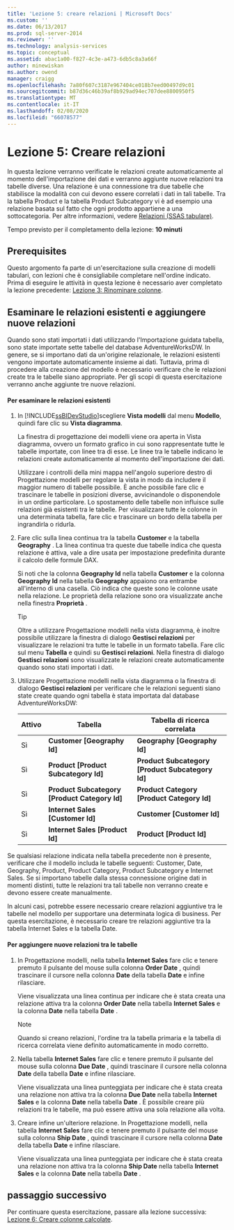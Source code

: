 ```yaml
---
title: 'Lezione 5: creare relazioni | Microsoft Docs'
ms.custom: ''
ms.date: 06/13/2017
ms.prod: sql-server-2014
ms.reviewer: ''
ms.technology: analysis-services
ms.topic: conceptual
ms.assetid: abac1a00-f827-4c3e-a473-6db5c8a3a66f
author: minewiskan
ms.author: owend
manager: craigg
ms.openlocfilehash: 7a80f607c3187e967404ce018b7eed00497d9c01
ms.sourcegitcommit: b87d36c46b39af8b929ad94ec707dee8800950f5
ms.translationtype: MT
ms.contentlocale: it-IT
ms.lasthandoff: 02/08/2020
ms.locfileid: "66078577"
---
```

# <a name="lesson-5-create-relationships"></a>Lezione 5: Creare relazioni
  In questa lezione verranno verificate le relazioni create automaticamente al momento dell'importazione dei dati e verranno aggiunte nuove relazioni tra tabelle diverse. Una relazione è una connessione tra due tabelle che stabilisce la modalità con cui devono essere correlati i dati in tali tabelle. Tra la tabella Product e la tabella Product Subcategory vi è ad esempio una relazione basata sul fatto che ogni prodotto appartiene a una sottocategoria. Per altre informazioni, vedere [Relazioni &#40;SSAS tabulare&#41;](tabular-models/relationships-ssas-tabular.md).  
  
 Tempo previsto per il completamento della lezione: **10 minuti**  
  
## <a name="prerequisites"></a>Prerequisites  
 Questo argomento fa parte di un'esercitazione sulla creazione di modelli tabulari, con lezioni che è consigliabile completare nell'ordine indicato. Prima di eseguire le attività in questa lezione è necessario aver completato la lezione precedente: [Lezione 3: Rinominare colonne](rename-columns.md).  
  
## <a name="review-existing-relationships-and-add-new-relationships"></a>Esaminare le relazioni esistenti e aggiungere nuove relazioni  
 Quando sono stati importati i dati utilizzando l'Importazione guidata tabella, sono state importate sette tabelle del database AdventureWorksDW. In genere, se si importano dati da un'origine relazionale, le relazioni esistenti vengono importate automaticamente insieme ai dati. Tuttavia, prima di procedere alla creazione del modello è necessario verificare che le relazioni create tra le tabelle siano appropriate. Per gli scopi di questa esercitazione verranno anche aggiunte tre nuove relazioni.  
  
#### <a name="to-review-existing-relationships"></a>Per esaminare le relazioni esistenti  
  
1.  In [!INCLUDE[ssBIDevStudio](../includes/ssbidevstudio-md.md)]scegliere **Vista modelli** dal menu **Modello**, quindi fare clic su **Vista diagramma**.  
  
     La finestra di progettazione dei modelli viene ora aperta in Vista diagramma, ovvero un formato grafico in cui sono rappresentate tutte le tabelle importate, con linee tra di esse. Le linee tra le tabelle indicano le relazioni create automaticamente al momento dell'importazione dei dati.  
  
     Utilizzare i controlli della mini mappa nell'angolo superiore destro di Progettazione modelli per regolare la vista in modo da includere il maggior numero di tabelle possibile. È anche possibile fare clic e trascinare le tabelle in posizioni diverse, avvicinandole o disponendole in un ordine particolare. Lo spostamento delle tabelle non influisce sulle relazioni già esistenti tra le tabelle. Per visualizzare tutte le colonne in una determinata tabella, fare clic e trascinare un bordo della tabella per ingrandirla o ridurla.  
  
2.  Fare clic sulla linea continua tra la tabella **Customer** e la tabella **Geography** . La linea continua tra queste due tabelle indica che questa relazione è attiva, vale a dire usata per impostazione predefinita durante il calcolo delle formule DAX.  
  
     Si noti che la colonna **Geography Id** nella tabella **Customer** e la colonna **Geography Id** nella tabella **Geography** appaiono ora entrambe all'interno di una casella. Ciò indica che queste sono le colonne usate nella relazione. Le proprietà della relazione sono ora visualizzate anche nella finestra **Proprietà** .  
  
    > [!TIP]  
    >  Oltre a utilizzare Progettazione modelli nella vista diagramma, è inoltre possibile utilizzare la finestra di dialogo **Gestisci relazioni** per visualizzare le relazioni tra tutte le tabelle in un formato tabella. Fare clic sul menu **Tabella** e quindi su **Gestisci relazioni**. Nella finestra di dialogo **Gestisci relazioni** sono visualizzate le relazioni create automaticamente quando sono stati importati i dati.  
  
3.  Utilizzare Progettazione modelli nella vista diagramma o la finestra di dialogo **Gestisci relazioni** per verificare che le relazioni seguenti siano state create quando ogni tabella è stata importata dal database AdventureWorksDW:  
  
    |Attivo|Tabella|Tabella di ricerca correlata|  
    |------------|-----------|--------------------------|  
    |Sì|**Customer [Geography Id]**|**Geography [Geography Id]**|  
    |Sì|**Product [Product Subcategory Id]**|**Product Subcategory [Product Subcategory Id]**|  
    |Sì|**Product Subcategory [Product Category Id]**|**Product Category [Product Category Id]**|  
    |Sì|**Internet Sales [Customer Id]**|**Customer [Customer Id]**|  
    |Sì|**Internet Sales [Product Id]**|**Product [Product Id]**|  
  
 Se qualsiasi relazione indicata nella tabella precedente non è presente, verificare che il modello includa le tabelle seguenti: Customer, Date, Geography, Product, Product Category, Product Subcategory e Internet Sales. Se si importano tabelle dalla stessa connessione origine dati in momenti distinti, tutte le relazioni tra tali tabelle non verranno create e devono essere create manualmente.  
  
 In alcuni casi, potrebbe essere necessario creare relazioni aggiuntive tra le tabelle nel modello per supportare una determinata logica di business. Per questa esercitazione, è necessario creare tre relazioni aggiuntive tra la tabella Internet Sales e la tabella Date.  
  
#### <a name="to-add-new-relationships-between-tables"></a>Per aggiungere nuove relazioni tra le tabelle  
  
1.  In Progettazione modelli, nella tabella **Internet Sales** fare clic e tenere premuto il pulsante del mouse sulla colonna **Order Date** , quindi trascinare il cursore nella colonna **Date** della tabella **Date** e infine rilasciare.  
  
     Viene visualizzata una linea continua per indicare che è stata creata una relazione attiva tra la colonna **Order Date** nella tabella **Internet Sales** e la colonna **Date** nella tabella **Date** .  
  
    > [!NOTE]  
    >  Quando si creano relazioni, l'ordine tra la tabella primaria e la tabella di ricerca correlata viene definito automaticamente in modo corretto.  
  
2.  Nella tabella **Internet Sales** fare clic e tenere premuto il pulsante del mouse sulla colonna **Due Date** , quindi trascinare il cursore nella colonna **Date** della tabella **Date** e infine rilasciare.  
  
     Viene visualizzata una linea punteggiata per indicare che è stata creata una relazione non attiva tra la colonna **Due Date** nella tabella **Internet Sales** e la colonna **Date** nella tabella **Date** . È possibile creare più relazioni tra le tabelle, ma può essere attiva una sola relazione alla volta.  
  
3.  Creare infine un'ulteriore relazione. In Progettazione modelli, nella tabella **Internet Sales** fare clic e tenere premuto il pulsante del mouse sulla colonna **Ship Date** , quindi trascinare il cursore nella colonna **Date** della tabella **Date** e infine rilasciare.  
  
     Viene visualizzata una linea punteggiata per indicare che è stata creata una relazione non attiva tra la colonna **Ship Date** nella tabella **Internet Sales** e la colonna **Date** nella tabella **Date** .  
  
## <a name="next-step"></a>passaggio successivo  
 Per continuare questa esercitazione, passare alla lezione successiva: [Lezione 6: Creare colonne calcolate](lesson-5-create-calculated-columns.md).  
  
  

